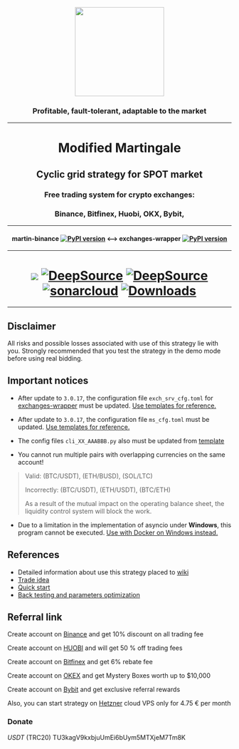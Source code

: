 <p align="center"><img src="https://github.com/DogsTailFarmer/martin-binance/raw/public/doc/Modified%20martingale.svg" width="200"></p>
<h3 align="center">Profitable, fault-tolerant, adaptable to the market</h3>

***
<h1 align="center">Modified Martingale</h1>

<h2 align="center">Cyclic grid strategy for SPOT market</h2>

<h3 align="center">Free trading system for crypto exchanges:</h3>
<h3 align="center">Binance, Bitfinex, Huobi, OKX, Bybit,</h3>

***
<h4 align="center">martin-binance <a href="https://pypi.org/project/martin-binance/"><img src="https://img.shields.io/pypi/v/martin-binance" alt="PyPI version"></a> <--> exchanges-wrapper <a href="https://pypi.org/project/exchanges-wrapper/"><img src="https://img.shields.io/pypi/v/exchanges-wrapper" alt="PyPI version"></a></h4>

***
<h1 align="center"><a href="https://codeclimate.com/github/DogsTailFarmer/martin-binance/maintainability"><img src="https://api.codeclimate.com/v1/badges/bfa43f47d1c9a385fd8a/maintainability"/></a>
<a href="https://deepsource.io/gh/DogsTailFarmer/martin-binance/?ref=repository-badge}" target="_blank"><img alt="DeepSource" title="DeepSource" src="https://deepsource.io/gh/DogsTailFarmer/martin-binance.svg/?label=resolved+issues&token=ONJLSJHeeBvXyuaAjG1OWUhG"/></a>
<a href="https://deepsource.io/gh/DogsTailFarmer/martin-binance/?ref=repository-badge}" target="_blank"><img alt="DeepSource" title="DeepSource" src="https://deepsource.io/gh/DogsTailFarmer/martin-binance.svg/?label=active+issues&token=ONJLSJHeeBvXyuaAjG1OWUhG"/></a>
<a href="https://sonarcloud.io/summary/new_code?id=DogsTailFarmer_martin-binance" target="_blank"><img alt="sonarcloud" title="sonarcloud" src="https://sonarcloud.io/api/project_badges/measure?project=DogsTailFarmer_martin-binance&metric=alert_status"/></a>
<a href="https://pepy.tech/project/martin-binance" target="_blank"><img alt="Downloads" title="Downloads" src="https://static.pepy.tech/badge/martin-binance/month"/></a>
</h1>

***
## Disclaimer
All risks and possible losses associated with use of this strategy lie with you.
Strongly recommended that you test the strategy in the demo mode before using real bidding.

## Important notices
* After update to `3.0.17`, the configuration file `exch_srv_cfg.toml` for [exchanges-wrapper](https://github.com/DogsTailFarmer/exchanges-wrapper) must be updated. [Use templates for reference.](https://github.com/DogsTailFarmer/exchanges-wrapper/blob/master/exchanges_wrapper/exch_srv_cfg.toml.template)
* After update to `3.0.17`, the configuration file `ms_cfg.toml` must be updated. [Use templates for reference.](https://github.com/DogsTailFarmer/martin-binance/blob/f0a0e5f9a7ceba3919ea0087f1b9f4e0d1bc95b6/martin_binance/templates/ms_cfg.toml)
* The config files `cli_XX_AAABBB.py` also must be updated from [template](https://github.com/DogsTailFarmer/martin-binance/tree/public/martin_binance/templates)

* You cannot run multiple pairs with overlapping currencies on the same account!

>Valid: (BTC/USDT), (ETH/BUSD), (SOL/LTC)
> 
>Incorrectly: (BTC/USDT), (ETH/USDT), (BTC/ETH)
> 
>As a result of the mutual impact on the operating balance sheet, the liquidity control system will block the work.

* Due to a limitation in the implementation of asyncio under **Windows**, this program cannot be executed. [Use with Docker on Windows instead.](https://github.com/DogsTailFarmer/martin-binance/wiki/Quick-start#docker)

## References
* Detailed information about use this strategy placed to [wiki](https://github.com/DogsTailFarmer/martin-binance/wiki)
* [Trade idea](https://github.com/DogsTailFarmer/martin-binance/wiki/Trade-idea)
* [Quick start](https://github.com/DogsTailFarmer/martin-binance/wiki/Quick-start)
* [Back testing and parameters optimization](https://github.com/DogsTailFarmer/martin-binance/wiki/Back-testing-and-parameters-optimization)

## Referral link
<p id="referral-link"></p>

Create account on [Binance](https://accounts.binance.com/en/register?ref=FXQ6HY5O) and get 10% discount on all trading fee

Create account on [HUOBI](https://www.huobi.com/en-us/topic/double-reward/?invite_code=9uaw3223) and will get 50 % off trading fees

Create account on [Bitfinex](https://www.bitfinex.com/sign-up?refcode=v_4az2nCP) and get 6% rebate fee

Create account on [OKEX](https://www.okex.com/join/2607649) and get Mystery Boxes worth up to $10,000

Create account on [Bybit](https://www.bybit.com/invite?ref=9KEW1K) and get exclusive referral rewards

Also, you can start strategy on [Hetzner](https://hetzner.cloud/?ref=uFdrF8nsdGMc) cloud VPS only for 4.75 € per month

### Donate
*USDT* (TRC20) TU3kagV9kxbjuUmEi6bUym5MTXjeM7Tm8K
